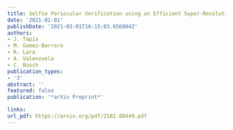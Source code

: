```yaml
---
title: Selfie Periocular Verification using an Efficient Super-Resolution Approach
date: '2021-01-01'
publishDate: '2021-03-01T10:15:03.656084Z'
authors:
- J. Tapia
- M. Gomez-Barrero
- R. Lara
- A. Valenzuela
- C. Busch
publication_types:
- '3'
abstract: ''
featured: false
publication: '*arXiv Preprint*'

links:
url_pdf: https://arxiv.org/pdf/2102.08449.pdf
---
```


